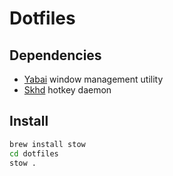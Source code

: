 # Dotfiles

## Dependencies

* [Yabai](https://github.com/koekeishiya/yabai) window management utility
* [Skhd](https://github.com/koekeishiya/skhd) hotkey daemon

## Install

```bash
brew install stow
cd dotfiles
stow .
```
